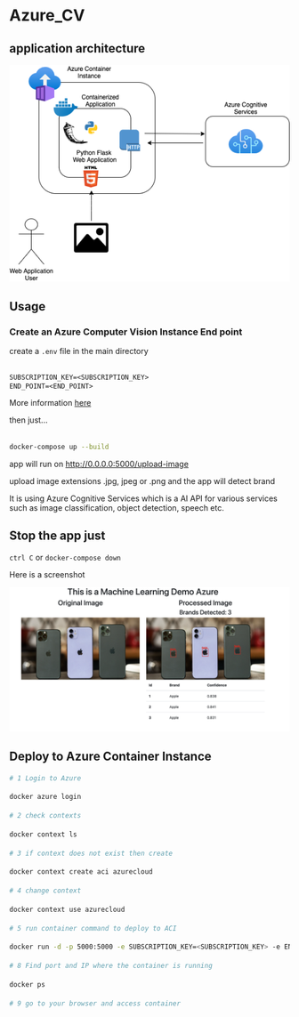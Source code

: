 # Azure_CV

## application architecture

![alt text](https://github.com/pedrojunqueira/Azure_CV/blob/master/Azure_Cognitive_ACI.png?raw=true)


## Usage

### Create an Azure Computer Vision Instance End point

create a `.env` file in the main directory

```.env

SUBSCRIPTION_KEY=<SUBSCRIPTION_KEY>
END_POINT=<END_POINT>

```

More information [here](https://docs.microsoft.com/en-gb/azure/cognitive-services/computer-vision/quickstarts-sdk/client-library?tabs=visual-studio&pivots=programming-language-python)


then just...    

```bash

docker-compose up --build

```

app will run on http://0.0.0.0:5000/upload-image

upload image extensions .jpg, jpeg or .png and the app will detect brand

It is using Azure Cognitive Services which is a AI API for various services such as image classification, object detection, speech etc.

## Stop the app just  

`ctrl C` or `docker-compose down`

Here is a screenshot


![alt text](https://github.com/pedrojunqueira/Azure_CV/blob/master/Screen_Shot.png?raw=true)


## Deploy to Azure Container Instance

```bash
# 1 Login to Azure 

docker azure login

# 2 check contexts

docker context ls 

# 3 if context does not exist then create

docker context create aci azurecloud

# 4 change context

docker context use azurecloud

# 5 run container command to deploy to ACI

docker run -d -p 5000:5000 -e SUBSCRIPTION_KEY=<SUBSCRIPTION_KEY> -e END_POINT=<END_POINT> imageregistry/flask-cv_web:latest python app.py 

# 8 Find port and IP where the container is running

docker ps

# 9 go to your browser and access container

```
